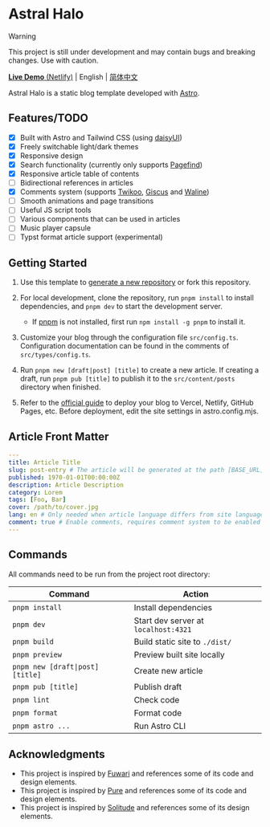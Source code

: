 # Astral Halo

> [!WARNING]
> This project is still under development and may contain bugs and breaking changes. Use with caution.

[**Live Demo** (Netlify)](https://astral-halo.netlify.app/) | English | [简体中文](README-zh_CN.md)

Astral Halo is a static blog template developed with [Astro](https://astro.build).

## Features/TODO

- [x] Built with Astro and Tailwind CSS (using [daisyUI](https://daisyui.com/?lang=en))
- [x] Freely switchable light/dark themes
- [x] Responsive design
- [x] Search functionality (currently only supports [Pagefind](https://pagefind.app/))
- [x] Responsive article table of contents
- [ ] Bidirectional references in articles
- [x] Comments system (supports [Twikoo](https://twikoo.js.org/en/), [Giscus](https://giscus.app/) and [Waline](https://waline.js.org/en/))
- [ ] Smooth animations and page transitions
- [ ] Useful JS script tools
- [ ] Various components that can be used in articles
- [ ] Music player capsule
- [ ] Typst format article support (experimental)

## Getting Started

1. Use this template to [generate a new repository](https://github.com/HPCesia/astral-halo/generate) or fork this repository.
2. For local development, clone the repository, run `pnpm install` to install dependencies, and `pnpm dev` to start the development server.

   - If [pnpm](https://pnpm.io/) is not installed, first run `npm install -g pnpm` to install it.

3. Customize your blog through the configuration file `src/config.ts`. Configuration documentation can be found in the comments of `src/types/config.ts`.
4. Run `pnpm new [draft|post] [title]` to create a new article. If creating a draft, run `pnpm pub [title]` to publish it to the `src/content/posts` directory when finished.
5. Refer to the [official guide](https://docs.astro.build/en/guides/deploy/) to deploy your blog to Vercel, Netlify, GitHub Pages, etc. Before deployment, edit the site settings in astro.config.mjs.

## Article Front Matter

```yaml
---
title: Article Title
slug: post-entry # The article will be generated at the path [BASE_URL]/posts/post-entry/
published: 1970-01-01T00:00:00Z
description: Article Description
category: Lorem
tags: [Foo, Bar]
cover: /path/to/cover.jpg
lang: en # Only needed when article language differs from site language in `config.ts`
comment: true # Enable comments, requires comment system to be enabled and configured in `config.ts`
---
```

## Commands

All commands need to be run from the project root directory:

| Command                          | Action                               |
| -------------------------------- | ------------------------------------ |
| `pnpm install`                   | Install dependencies                 |
| `pnpm dev`                       | Start dev server at `localhost:4321` |
| `pnpm build`                     | Build static site to `./dist/`       |
| `pnpm preview`                   | Preview built site locally           |
| `pnpm new [draft\|post] [title]` | Create new article                   |
| `pnpm pub [title]`               | Publish draft                        |
| `pnpm lint`                      | Check code                           |
| `pnpm format`                    | Format code                          |
| `pnpm astro ...`                 | Run Astro CLI                        |

## Acknowledgments

- This project is inspired by [Fuwari](https://github.com/saicaca/fuwari) and references some of its code and design elements.
- This project is inspired by [Pure](https://github.com/cworld1/astro-theme-pure) and references some of its code and design elements.
- This project is inspired by [Solitude](https://github.com/everfu/hexo-theme-solitude) and references some of its design elements.
